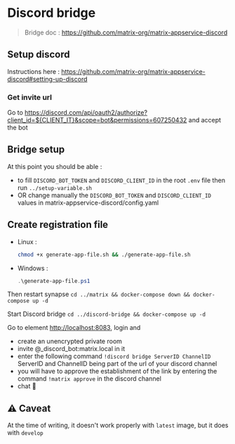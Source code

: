 # Discord bridge

> Bridge doc : <https://github.com/matrix-org/matrix-appservice-discord>

## Setup discord

Instructions here : <https://github.com/matrix-org/matrix-appservice-discord#setting-up-discord>

### Get invite url

Go to <https://discord.com/api/oauth2/authorize?client_id=${CLIENT_IT}&scope=bot&permissions=607250432> and accept the bot

## Bridge setup

At this point you should be able :
- to fill `DISCORD_BOT_TOKEN` and `DISCORD_CLIENT_ID` in the root `.env` file then run `../setup-variable.sh`
- OR change manually the `DISCORD_BOT_TOKEN` and `DISCORD_CLIENT_ID` values in matrix-appservice-discord/config.yaml

## Create registration file
- Linux :
    ```bash
    chmod +x generate-app-file.sh && ./generate-app-file.sh
    ```
- Windows :
    ```powershell
    .\generate-app-file.ps1
    ```

Then restart synapse `cd ../matrix && docker-compose down && docker-compose up -d`

Start Discord bridge `cd ../discord-bridge && docker-compose up -d`

Go to element <http://localhost:8083>, login and

- create an unencrypted private room
- invite @_discord_bot:matrix.local in it
- enter the following command `!discord bridge ServerID ChannelID` ServerID and ChannelID being part of the url of your discord channel
- you will have to approve the establishment of the link by entering the command `!matrix approve` in the discord channel
- chat 🎉



## ⚠️ Caveat

At the time of writing, it doesn't work properly with `latest` image, but it does with `develop`
